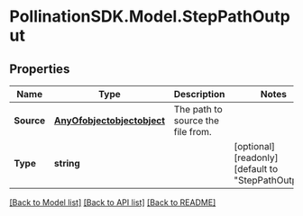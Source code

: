 
# PollinationSDK.Model.StepPathOutput

## Properties

Name | Type | Description | Notes
------------ | ------------- | ------------- | -------------
**Source** | [**AnyOfobjectobjectobject**](AnyOfobjectobjectobject.md) | The path to source the file from. | 
**Type** | **string** |  | [optional] [readonly] [default to "StepPathOutput"]

[[Back to Model list]](../README.md#documentation-for-models)
[[Back to API list]](../README.md#documentation-for-api-endpoints)
[[Back to README]](../README.md)

